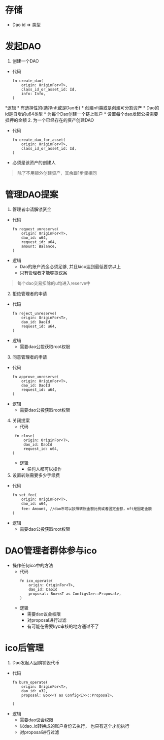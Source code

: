 # 存储
* Dao id => 类型
# 发起DAO
1. 创建一个DAO
  * 代码
    ```commandline
    fn create_dao(
        origin: OriginFor<T>,
        class_id_or_asset_id: Id,
        info: Info,
    )
    ```
  *逻辑
    * 有选择性的(选择nft或是Dao币)
    * 创建nft类或是创建可分割资产
    * Dao的id是自增的u64类型
    * 为每个Dao创建一个链上账户
    * 设置每个dao发起公投需要抵押的金额
2. 为一个已经存在的资产创建DAO
  * 代码
    ```commandline
    fn create_dao_for_asset(
        origin: OriginFor<T>,
        class_id_or_asset_id: Id,
    )
    ```
  * 必须是该资产的创建人
  > 除了不用额外创建资产，其余跟1步骤相同
# 管理DAO提案
1. 管理者申请解锁资金
  * 代码
    ```commandline
    fn request_unreserve(
        origin: OriginFor<T>,
        dao_id: u64,
        request_id: u64,
        amount: Balance,
    )
    ```
  * 逻辑
    * Dao的账户资金必须足够, 并且kico达到最低要求以上
    * 只有管理者才能够提议案
  > 每个dao交易扣除的u均进入reserve中
2. 拒绝管理者的申请
  * 代码
    ```commandline
    fn reject_unreserve(
        origin: OriginFor<T>,
        dao_id: DaoId
        request_id: u64,
    )
    ```
  * 逻辑
    * 需要dao公投获取root权限
3. 同意管理者的申请
  * 代码
    ```commandline
    fn approve_unreserve(
        origin: OriginFor<T>,
        dao_id: DaoId
        request_id: u64,
    )
    ```
  * 逻辑
    * 需要dao公投获取root权限
4. 关闭提案
   * 代码
   ```commandline
    fn close(
        origin: OriginFor<T>,
        dao_id: DaoId
        request_id: u64,
   )
    ```
   * 逻辑
     * 任何人都可以操作
5. 设置转账需要多少手续费
  * 代码
    ```commandline
    fn set_fee(
        origin: OriginFor<T>,
        dao_id: u64,
        fee: Amount, //dao币可以按照转账金额比例或者固定金额，nft是固定金额
    )
    ```
  * 逻辑
    * 需要dao公投获取root权限

# DAO管理者群体参与ico
* 操作任何ico中的方法
  * 代码
    ```commandline
    fn ico_operate(
        origin: OriginFor<T>,
        dao_id: DaoId
        proposal: Box<<T as Config<I>>::Proposal>,
    )
    ```
  * 逻辑
    * 需要dao议会权限
    * 对proposal进行过滤
    * 有可能在需要kyc审核的地方通过不了
# ico后管理
1. Dao发起人回购销毁代币
  * 代码
    ```commandline
    fn burn_operate(
        origin: OriginFor<T>,
        dao_id: u32,
        proposal: Box<<T as Config<I>>::Proposal>,

    )
    ```
  * 逻辑
    * 需要dao议会权限
    * 以dao_id转换成的账户身份去执行， 也只有这个才能执行
    * 对proposal进行过滤
